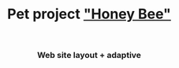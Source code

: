 <br>
<h1 align="center">Pet project <a href="https://maxim-belyi.github.io/Pet_Early_Birds_Coffee/" target="_blank"> "Honey Bee" </a>
<br>
<br> 
<h3 align="center">Web site layout + adaptive 
